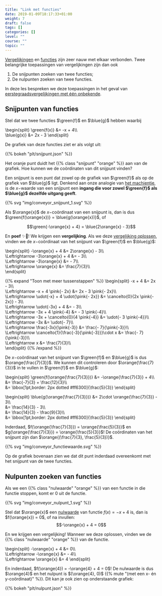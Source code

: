 ```yaml
---
title: "Link met functies"
date: 2019-01-09T18:17:33+01:00
weight: 7
draft: false
tags: []
categories: []
level: ""
course: ""
topic: ""
---
```

[Vergelijkingen](../intro) en [functies](../../functies/intro) zijn zeer nauw
met elkaar verbonden. Twee belangrijke toepassingen van vergelijkingen zijn dan
ook

1. De snijpunten zoeken van twee functies;
2. De nulpunten zoeken van twee functies.

In deze les bespreken we deze toepassingen in het geval van
[eerstegraadsvergelijkingen met één onbekende](../eerste_graad).

## Snijpunten van functies
Stel dat we twee functies $\green{f}$ en $\blue{g}$ hebben waarbij

\begin{split}
	\green{f(x)} &= -x + 4\\\\\
	\blue{g(x)} &= 2x - 3
\end{split}

De grafiek van deze functies ziet er als volgt uit:

{{% bokeh "plt/snijpunt.json" %}}

Het oranje punt duidt het {{% class "snijpunt" "orange" %}} aan van de grafiek. Hoe kunnen we de coördinaten van dit snijpunt vinden?

Een snijpunt is een punt dat zowel op de grafiek van $\green{f}$ als op de grafiek van $\blue{g}$ ligt. Denkend aan onze analogie van [het machientje](../../functies/intro#een-functie-is-een-machientje), is de $x-$waarde van een snijpunt een **ingang die voor zowel $\green{f}$ als $\blue{g}$ dezelfde uitgang geeft**.

{{% svg "img/conveyor_snijpunt_1.svg" %}}

Als $\orange{x}$ de $x-$coördinaat van een snijpunt is, dan is dus $\green{f(\orange{x})} = \blue{g(\orange{x})}$, of

$$\green{-\orange{x} + 4} = \blue{2\orange{x} - 3}$$

En **poef** ✨🧙! We krijgen een **vergelijking**. Als we deze [vergelijking
oplossen](../eerste_graad), vinden we de $x-$coördinaat van het snijpunt van
$\green{f}$ en $\blue{g}$:

\begin{split}
	-\orange{x} + 4 &= 2\orange{x} - 3\\\\\
	\Leftrightarrow -3\orange{x} + 4 &= - 3\\\\\
	\Leftrightarrow -3\orange{x} &= - 7\\\\\
	\Leftrightarrow \orange{x} &= \frac{7}{3}\\\\\
\end{split}

{{% expand "Toon met meer tussenstappen" %}}
\begin{split}
	-x + 4 &= 2x - 3\\\\\
	\Leftrightarrow -x + 4 \pink{- 2x} &= 2x - 3 \pink{- 2x}\\\\\
	\Leftrightarrow \udot{-x} + 4 \udot{\pink{- 2x}} &= \cancelto{0}{2x \pink{- 2x}} - 3\\\\\
	\Leftrightarrow \udot{-3x} + 4 &= - 3\\\\\
	\Leftrightarrow -3x + 4 \pink{-4} &= - 3 \pink{-4}\\\\\
	\Leftrightarrow -3x + \cancelto{0}{4 \pink{-4}} &= \udot{- 3 \pink{-4}}\\\\\
	\Leftrightarrow -3x &= \udot{- 7}\\\\\
	\Leftrightarrow \frac{-3x}{\pink{-3}} &= \frac{- 7}{\pink{-3}}\\\\\
	\Leftrightarrow \cancelto{1}{\frac{-3}{\pink{-3}}}\cdot x &= \frac{- 7}{\pink{-3}}\\\\\
	\Leftrightarrow x &= \frac{7}{3}\\\\\
\end{split}
{{% /expand %}}

De $x-$coördinaat van het snijpunt van $\green{f}$ en $\blue{g}$ is dus
$\orange{\frac{7}{3}}$. We kunnen dit controleren door $\orange{\frac{7}{3}}$ in te vullen in $\green{f}$ en $\blue{g}$:

\begin{split}
	\green{f(\orange{\frac{7}{3}})} &= -\orange{\frac{7}{3}} + 4\\\\\
	&= \frac{-7}{3} + \frac{12}{3}\\\\\
	&= \bbox[1pt,border: 2px dotted #ff6300]{\frac{5}{3}}
\end{split}

\begin{split}
	\blue{g(\orange{\frac{7}{3}})} &= 2\cdot \orange{\frac{7}{3}} - 3\\\\\
	&= \frac{14}{3} - 3\\\\\
	&= \frac{14}{3} - \frac{9}{3}\\\\\
	&= \bbox[1pt,border: 2px dotted #ff6300]{\frac{5}{3}}
\end{split}

Inderdaad, $f(\orange{\frac{7}{3}}) = \orange{\frac{5}{3}}$ en $g(\orange{\frac{7}{3}}) = \orange{\frac{5}{3}}$! De coördinaten van het snijpunt zijn dan $\orange{(\frac{7}{3}, \frac{5}{3})}$.

{{% svg "img/conveyor_functiewaarde.svg" %}}


Op de grafiek bovenaan zien we dat dit punt inderdaad overeenkomt met het snijpunt van de twee functies.

## Nulpunten zoeken van functies
Als we een {{% class "nulwaarde" "orange" %}} van een functie in die functie stoppen, komt er $0$ uit de functie.

{{% svg "img/conveyor_nulpunt_1.svg" %}}

Stel dat $\orange{x}$ een [nulwaarde](../../functies/nulpunten#nulwaarden-van-een-functie) van functie $f(x) = -x + 4$ is, dan is $f(\orange{x}) = 0$, of na invullen:
$$-\orange{x} + 4 = 0$$

En we krijgen een vergelijking! Wanneer we deze oplossen, vinden we de {{% class "nulwaarde" "orange" %}} van de functie.

\begin{split}
-\orange{x} + 4 &= 0\\\\\
\Leftrightarrow -\orange{x} &= - 4\\\\\
\Leftrightarrow \orange{x} &= 4
\end{split}

En inderdaad, $f(\orange{4}) = -\orange{4} + 4 = 0$! De nulwaarde is dus
$\orange{4}$ en het nulpunt is $(\orange{4}, 0)$
{{% mute "(met een x- én y-coördinaat)" %}}.
Dit kan je ook zien op onderstaande grafiek:

{{% bokeh "plt/nulpunt.json" %}}
